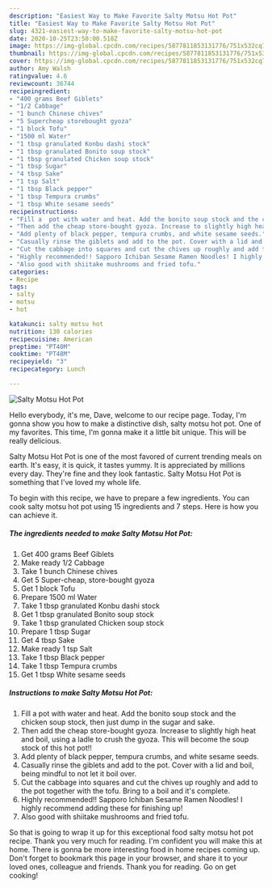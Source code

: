 ```yaml
---
description: "Easiest Way to Make Favorite Salty Motsu Hot Pot"
title: "Easiest Way to Make Favorite Salty Motsu Hot Pot"
slug: 4321-easiest-way-to-make-favorite-salty-motsu-hot-pot
date: 2020-10-25T23:50:00.518Z
image: https://img-global.cpcdn.com/recipes/5877811853131776/751x532cq70/salty-motsu-hot-pot-recipe-main-photo.jpg
thumbnail: https://img-global.cpcdn.com/recipes/5877811853131776/751x532cq70/salty-motsu-hot-pot-recipe-main-photo.jpg
cover: https://img-global.cpcdn.com/recipes/5877811853131776/751x532cq70/salty-motsu-hot-pot-recipe-main-photo.jpg
author: Amy Walsh
ratingvalue: 4.6
reviewcount: 36744
recipeingredient:
- "400 grams Beef Giblets"
- "1/2 Cabbage"
- "1 bunch Chinese chives"
- "5 Supercheap storebought gyoza"
- "1 block Tofu"
- "1500 ml Water"
- "1 tbsp granulated Konbu dashi stock"
- "1 tbsp granulated Bonito soup stock"
- "1 tbsp granulated Chicken soup stock"
- "1 tbsp Sugar"
- "4 tbsp Sake"
- "1 tsp Salt"
- "1 tbsp Black pepper"
- "1 tbsp Tempura crumbs"
- "1 tbsp White sesame seeds"
recipeinstructions:
- "Fill a  pot with water and heat. Add the bonito soup stock and the chicken soup stock, then just dump in the sugar and sake."
- "Then add the cheap store-bought gyoza. Increase to slightly high heat and boil, using a ladle to crush the gyoza. This will become the soup stock of this hot pot!!"
- "Add plenty of black pepper, tempura crumbs, and white sesame seeds."
- "Casually rinse the giblets and add to the pot. Cover with a lid and boil, being mindful to not let it boil over."
- "Cut the cabbage into squares and cut the chives up roughly and add to the pot together with the tofu. Bring to a boil and it&#39;s complete."
- "Highly recommended!! Sapporo Ichiban Sesame Ramen Noodles! I highly recommend adding these for finishing up!"
- "Also good with shiitake mushrooms and fried tofu."
categories:
- Recipe
tags:
- salty
- motsu
- hot

katakunci: salty motsu hot 
nutrition: 130 calories
recipecuisine: American
preptime: "PT40M"
cooktime: "PT48M"
recipeyield: "3"
recipecategory: Lunch

---
```



![Salty Motsu Hot Pot](https://img-global.cpcdn.com/recipes/5877811853131776/751x532cq70/salty-motsu-hot-pot-recipe-main-photo.jpg)

Hello everybody, it's me, Dave, welcome to our recipe page. Today, I'm gonna show you how to make a distinctive dish, salty motsu hot pot. One of my favorites. This time, I'm gonna make it a little bit unique. This will be really delicious.

Salty Motsu Hot Pot is one of the most favored of current trending meals on earth. It's easy, it is quick, it tastes yummy. It is appreciated by millions every day. They're fine and they look fantastic. Salty Motsu Hot Pot is something that I've loved my whole life.




To begin with this recipe, we have to prepare a few ingredients. You can cook salty motsu hot pot using 15 ingredients and 7 steps. Here is how you can achieve it.

<!--inarticleads1-->

##### The ingredients needed to make Salty Motsu Hot Pot:

1. Get 400 grams Beef Giblets
1. Make ready 1/2 Cabbage
1. Take 1 bunch Chinese chives
1. Get 5 Super-cheap, store-bought gyoza
1. Get 1 block Tofu
1. Prepare 1500 ml Water
1. Take 1 tbsp granulated Konbu dashi stock
1. Get 1 tbsp granulated Bonito soup stock
1. Take 1 tbsp granulated Chicken soup stock
1. Prepare 1 tbsp Sugar
1. Get 4 tbsp Sake
1. Make ready 1 tsp Salt
1. Take 1 tbsp Black pepper
1. Take 1 tbsp Tempura crumbs
1. Get 1 tbsp White sesame seeds




<!--inarticleads2-->

##### Instructions to make Salty Motsu Hot Pot:

1. Fill a  pot with water and heat. Add the bonito soup stock and the chicken soup stock, then just dump in the sugar and sake.
1. Then add the cheap store-bought gyoza. Increase to slightly high heat and boil, using a ladle to crush the gyoza. This will become the soup stock of this hot pot!!
1. Add plenty of black pepper, tempura crumbs, and white sesame seeds.
1. Casually rinse the giblets and add to the pot. Cover with a lid and boil, being mindful to not let it boil over.
1. Cut the cabbage into squares and cut the chives up roughly and add to the pot together with the tofu. Bring to a boil and it&#39;s complete.
1. Highly recommended!! Sapporo Ichiban Sesame Ramen Noodles! I highly recommend adding these for finishing up!
1. Also good with shiitake mushrooms and fried tofu.




So that is going to wrap it up for this exceptional food salty motsu hot pot recipe. Thank you very much for reading. I'm confident you will make this at home. There is gonna be more interesting food in home recipes coming up. Don't forget to bookmark this page in your browser, and share it to your loved ones, colleague and friends. Thank you for reading. Go on get cooking!
